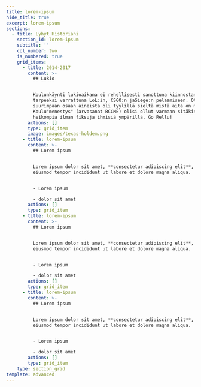 ```yaml
---
title: lorem-ipsum
hide_title: true
excerpt: lorem-ipsum
sections:
  - title: Lyhyt Historiani
    section_id: lorem-ipsum
    subtitle: ''
    col_number: two
    is_numbered: true
    grid_items:
      - title: 2014-2017
        content: >-
          ## Lukio


          Koulunkäynti lukioaikana ei rehellisesti sanottuna kiinnostanut
          tarpeeksi verrattuna LoL:in, CSGO:n jaSiege:n pelaamiseen. Ote
          suurimpaan osaan aineista oli tyylillä sieltä mistä aita on matalin.
          Koulu"menestys" (arvosanat BCCME) olisi ollut varmaan sitäkin
          heikompia ilman fiksuja ihmisiä ympärillä. Go Rellu!
        actions: []
        type: grid_item
        image: images/texas-holdem.png
      - title: lorem-ipsum
        content: >-
          ## Lorem ipsum


          Lorem ipsum dolor sit amet, **consectetur adipiscing elit**, sed do
          eiusmod tempor incididunt ut labore et dolore magna aliqua.


          - Lorem ipsum

          - dolor sit amet
        actions: []
        type: grid_item
      - title: lorem-ipsum
        content: >-
          ## Lorem ipsum


          Lorem ipsum dolor sit amet, **consectetur adipiscing elit**, sed do
          eiusmod tempor incididunt ut labore et dolore magna aliqua.


          - Lorem ipsum

          - dolor sit amet
        actions: []
        type: grid_item
      - title: lorem-ipsum
        content: >-
          ## Lorem ipsum


          Lorem ipsum dolor sit amet, **consectetur adipiscing elit**, sed do
          eiusmod tempor incididunt ut labore et dolore magna aliqua.


          - Lorem ipsum

          - dolor sit amet
        actions: []
        type: grid_item
    type: section_grid
template: advanced
---
```

